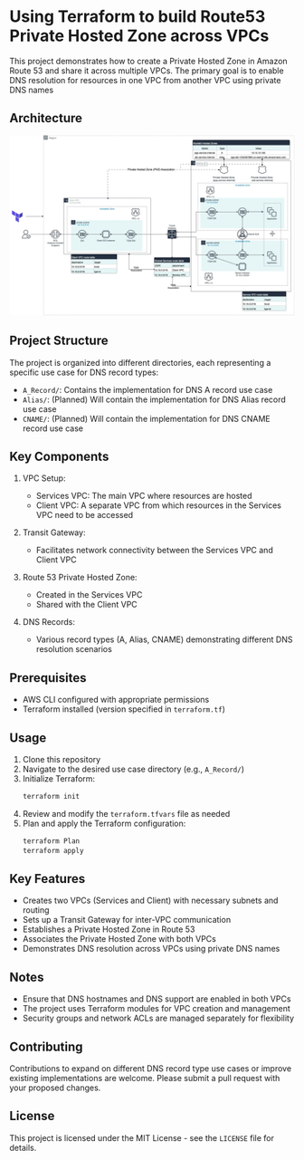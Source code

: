 # Using Terraform to build Route53 Private Hosted Zone across VPCs
This project demonstrates how to create a Private Hosted Zone in Amazon Route 53 and share it across multiple VPCs. The primary goal is to enable DNS resolution for resources in one VPC from another VPC using private DNS names

## Architecture
![Diagram](route53_phz_cross_vpc-phz-internal-ec2-alb-complete-light.webp)



## Project Structure

The project is organized into different directories, each representing a specific use case for DNS record types:

- `A_Record/`: Contains the implementation for DNS A record use case
- `Alias/`: (Planned) Will contain the implementation for DNS Alias record use case
- `CNAME/`: (Planned) Will contain the implementation for DNS CNAME record use case

## Key Components

1. VPC Setup:
   - Services VPC: The main VPC where resources are hosted
   - Client VPC: A separate VPC from which resources in the Services VPC need to be accessed

2. Transit Gateway:
   - Facilitates network connectivity between the Services VPC and Client VPC

3. Route 53 Private Hosted Zone:
   - Created in the Services VPC
   - Shared with the Client VPC

4. DNS Records:
   - Various record types (A, Alias, CNAME) demonstrating different DNS resolution scenarios

## Prerequisites

- AWS CLI configured with appropriate permissions
- Terraform installed (version specified in `terraform.tf`)

## Usage

1. Clone this repository
2. Navigate to the desired use case directory (e.g., `A_Record/`)
3. Initialize Terraform:
    ```bash
    terraform init
    ```
4. Review and modify the `terraform.tfvars` file as needed
5. Plan and apply the Terraform configuration:
    ```bash
    terraform Plan
    terraform apply
    ```

## Key Features

- Creates two VPCs (Services and Client) with necessary subnets and routing
- Sets up a Transit Gateway for inter-VPC communication
- Establishes a Private Hosted Zone in Route 53
- Associates the Private Hosted Zone with both VPCs
- Demonstrates DNS resolution across VPCs using private DNS names

## Notes

- Ensure that DNS hostnames and DNS support are enabled in both VPCs
- The project uses Terraform modules for VPC creation and management
- Security groups and network ACLs are managed separately for flexibility

## Contributing

Contributions to expand on different DNS record type use cases or improve existing implementations are welcome. Please submit a pull request with your proposed changes.



<!-- ## Step-by-step Tutorial -->


## License

This project is licensed under the MIT License - see the `LICENSE` file for details.
